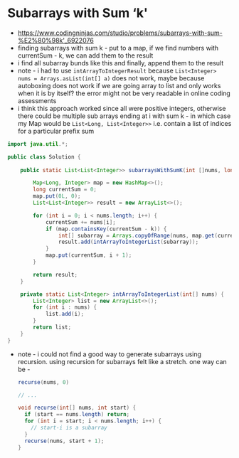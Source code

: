 # Subarrays with Sum ‘k'

- https://www.codingninjas.com/studio/problems/subarrays-with-sum-%E2%80%98k'_6922076
- finding subarrays with sum k - put to a map, if we find numbers with currentSum - k, we can add them to the result
- i find all subarray bunds like this and finally, append them to the result
- note - i had to use `intArrayToIntegerResult` because `List<Integer> nums = Arrays.asList(int[] a)` does not work, maybe because autoboxing does not work if we are going array to list and only works when it is by itself? the error might not be very readable in online coding assessments
- i think this approach worked since all were positive integers, otherwise there could be multiple sub arrays ending at i with sum k - in which case my Map would be `List<Long, List<Integer>>` i.e. contain a list of indices for a particular prefix sum

```java
import java.util.*;

public class Solution {
    
    public static List<List<Integer>> subarraysWithSumK(int []nums, long k) {

        Map<Long, Integer> map = new HashMap<>();
        long currentSum = 0;
        map.put(0L, 0);
        List<List<Integer>> result = new ArrayList<>();

        for (int i = 0; i < nums.length; i++) {
            currentSum += nums[i];
            if (map.containsKey(currentSum - k)) {
                int[] subarray = Arrays.copyOfRange(nums, map.get(currentSum - k), i + 1);
                result.add(intArrayToIntegerList(subarray));
            }
            map.put(currentSum, i + 1);
        }

        return result;
    }

    private static List<Integer> intArrayToIntegerList(int[] nums) {
        List<Integer> list = new ArrayList<>();
        for (int i : nums) {
            list.add(i);
        }
        return list;
    }
}
```

- note - i could not find a good way to generate subarrays using recursion. using recursion for subarrays felt like a stretch. one way can be - 
  ```java
  recurse(nums, 0)

  // ...

  void recurse(int[] nums, int start) {
    if (start == nums.length) return;
    for (int i = start; i < nums.length; i++) {
      // start-i is a subarray
    }
    recurse(nums, start + 1);
  }
  ```
